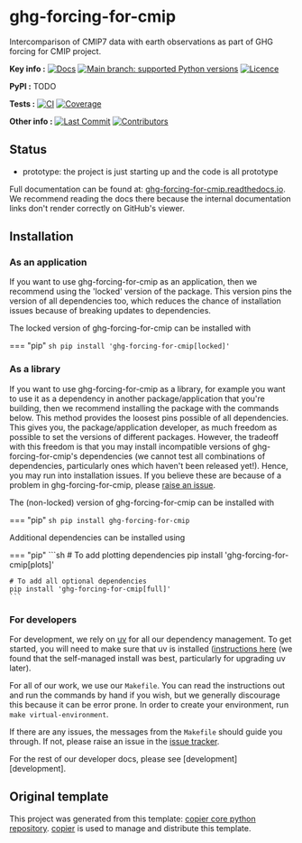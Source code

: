 <!--- --8<-- [start:description] -->
# ghg-forcing-for-cmip

Intercomparison of CMIP7 data with earth observations as part of GHG forcing for CMIP project.

**Key info :**
[![Docs](https://readthedocs.org/projects/ghg-forcing-for-cmip/badge/?version=latest)](https://ghg-forcing-for-cmip.readthedocs.io)
[![Main branch: supported Python versions](https://img.shields.io/python/required-version-toml?tomlFilePath=https%3A%2F%2Fraw.githubusercontent.com%2Fclimate-resource%2Fghg-forcing-for-cmip%2Fmain%2Fpyproject.toml)](https://github.com/climate-resource/ghg-forcing-for-cmip/blob/main/pyproject.toml)
[![Licence](https://img.shields.io/pypi/l/ghg-forcing-for-cmip?label=licence)](https://github.com/climate-resource/ghg-forcing-for-cmip/blob/main/LICENCE)

**PyPI :**
TODO
<!--
[![PyPI](https://img.shields.io/pypi/v/ghg-forcing-for-cmip.svg)](https://pypi.org/project/ghg-forcing-for-cmip/)
[![PyPI install](https://github.com/climate-resource/ghg-forcing-for-cmip/actions/workflows/install-pypi.yaml/badge.svg?branch=main)](https://github.com/climate-resource/ghg-forcing-for-cmip/actions/workflows/install-pypi.yaml)
-->

**Tests :**
[![CI](https://github.com/climate-resource/ghg-forcing-for-cmip/actions/workflows/ci.yaml/badge.svg?branch=main)](https://github.com/climate-resource/ghg-forcing-for-cmip/actions/workflows/ci.yaml)
[![Coverage](https://codecov.io/gh/climate-resource/ghg-forcing-for-cmip/branch/main/graph/badge.svg)](https://codecov.io/gh/climate-resource/ghg-forcing-for-cmip)

**Other info :**
[![Last Commit](https://img.shields.io/github/last-commit/climate-resource/ghg-forcing-for-cmip.svg)](https://github.com/climate-resource/ghg-forcing-for-cmip/commits/main)
[![Contributors](https://img.shields.io/github/contributors/climate-resource/ghg-forcing-for-cmip.svg)](https://github.com/climate-resource/ghg-forcing-for-cmip/graphs/contributors)
## Status

<!---

We recommend having a status line in your repo
to tell anyone who stumbles on your repository where you're up to.
Some suggested options:

- prototype: the project is just starting up and the code is all prototype
- development: the project is actively being worked on
- finished: the project has achieved what it wanted
  and is no longer being worked on, we won't reply to any issues
- dormant: the project is no longer worked on
  but we might come back to it,
  if you have questions, feel free to raise an issue
- abandoned: this project is no longer worked on
  and we won't reply to any issues
-->

- prototype: the project is just starting up and the code is all prototype

<!--- --8<-- [end:description] -->

Full documentation can be found at:
[ghg-forcing-for-cmip.readthedocs.io](https://ghg-forcing-for-cmip.readthedocs.io/en/latest/).
We recommend reading the docs there because the internal documentation links
don't render correctly on GitHub's viewer.

## Installation

<!--- --8<-- [start:installation] -->
### As an application

If you want to use ghg-forcing-for-cmip as an application,
then we recommend using the 'locked' version of the package.
This version pins the version of all dependencies too,
which reduces the chance of installation issues
because of breaking updates to dependencies.

The locked version of ghg-forcing-for-cmip can be installed with

=== "pip"
    ```sh
    pip install 'ghg-forcing-for-cmip[locked]'
    ```

### As a library

If you want to use ghg-forcing-for-cmip as a library,
for example you want to use it
as a dependency in another package/application that you're building,
then we recommend installing the package with the commands below.
This method provides the loosest pins possible of all dependencies.
This gives you, the package/application developer,
as much freedom as possible to set the versions of different packages.
However, the tradeoff with this freedom is that you may install
incompatible versions of ghg-forcing-for-cmip's dependencies
(we cannot test all combinations of dependencies,
particularly ones which haven't been released yet!).
Hence, you may run into installation issues.
If you believe these are because of a problem in ghg-forcing-for-cmip,
please [raise an issue](https://github.com/climate-resource/ghg-forcing-for-cmip/issues).

The (non-locked) version of ghg-forcing-for-cmip can be installed with

=== "pip"
    ```sh
    pip install ghg-forcing-for-cmip
    ```

Additional dependencies can be installed using

=== "pip"
    ```sh
    # To add plotting dependencies
    pip install 'ghg-forcing-for-cmip[plots]'

    # To add all optional dependencies
    pip install 'ghg-forcing-for-cmip[full]'
    ```

### For developers

For development, we rely on [uv](https://docs.astral.sh/uv/)
for all our dependency management.
To get started, you will need to make sure that uv is installed
([instructions here](https://docs.astral.sh/uv/getting-started/installation/)
(we found that the self-managed install was best,
particularly for upgrading uv later).

For all of our work, we use our `Makefile`.
You can read the instructions out and run the commands by hand if you wish,
but we generally discourage this because it can be error prone.
In order to create your environment, run `make virtual-environment`.

If there are any issues, the messages from the `Makefile` should guide you through.
If not, please raise an issue in the
[issue tracker](https://github.com/climate-resource/ghg-forcing-for-cmip/issues).

For the rest of our developer docs, please see [development][development].

<!--- --8<-- [end:installation] -->

## Original template

This project was generated from this template:
[copier core python repository](https://gitlab.com/openscm/copier-core-python-repository).
[copier](https://copier.readthedocs.io/en/stable/) is used to manage and
distribute this template.
